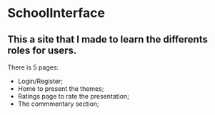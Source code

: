 # SchoolInterface

<h2>This a site that I made to learn the differents roles for users.</h2>

There is 5 pages:

 - Login/Register;
 - Home to present the themes;
 - Ratings page to rate the presentation;
 - The commmentary section;
